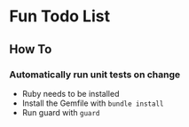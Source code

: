 # Fun Todo List

## How To

### Automatically run unit tests on change
- Ruby needs to be installed
- Install the Gemfile with `bundle install`
- Run guard with `guard`

